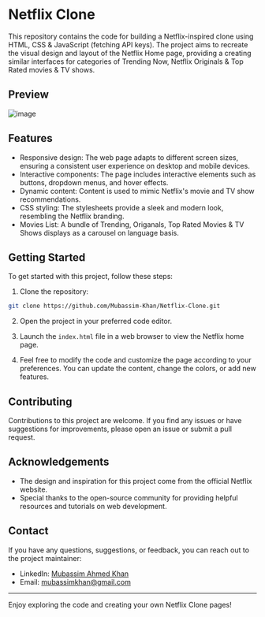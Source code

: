 # Netflix Clone

This repository contains the code for building a Netflix-inspired clone using HTML, CSS & JavaScript (fetching API keys). The project aims to recreate the visual design and layout of the Netflix Home page, providing a creating similar interfaces for categories of Trending Now, Netflix Originals & Top Rated movies & TV shows. 

## Preview

![image](https://github.com/Mubassim-Khan/Netflix-Clone/blob/main/Preview.jpg)

## Features

- Responsive design: The web page adapts to different screen sizes, ensuring a consistent user experience on desktop and mobile devices.
- Interactive components: The page includes interactive elements such as buttons, dropdown menus, and hover effects.
- Dynamic content: Content is used to mimic Netflix's movie and TV show recommendations.
- CSS styling: The stylesheets provide a sleek and modern look, resembling the Netflix branding.
- Movies List: A bundle of Trending, Origanals, Top Rated Movies & TV Shows displays as a carousel on language basis.
## Getting Started

To get started with this project, follow these steps:

1. Clone the repository:

```bash
git clone https://github.com/Mubassim-Khan/Netflix-Clone.git
```

2. Open the project in your preferred code editor.

3. Launch the `index.html` file in a web browser to view the Netflix home page.

4. Feel free to modify the code and customize the page according to your preferences. You can update the content, change the colors, or add new features.

## Contributing

Contributions to this project are welcome. If you find any issues or have suggestions for improvements, please open an issue or submit a pull request.

## Acknowledgements

- The design and inspiration for this project come from the official Netflix website.
- Special thanks to the open-source community for providing helpful resources and tutorials on web development.

## Contact

If you have any questions, suggestions, or feedback, you can reach out to the project maintainer:

- LinkedIn: [Mubassim Ahmed Khan](https://www.linkedin.com/in/mubassim-ahmed-khan/)
- Email: [mubassimkhan@gmail.com](mailto:mubassimkhan@gmail.com)

---

Enjoy exploring the code and creating your own Netflix Clone pages!

